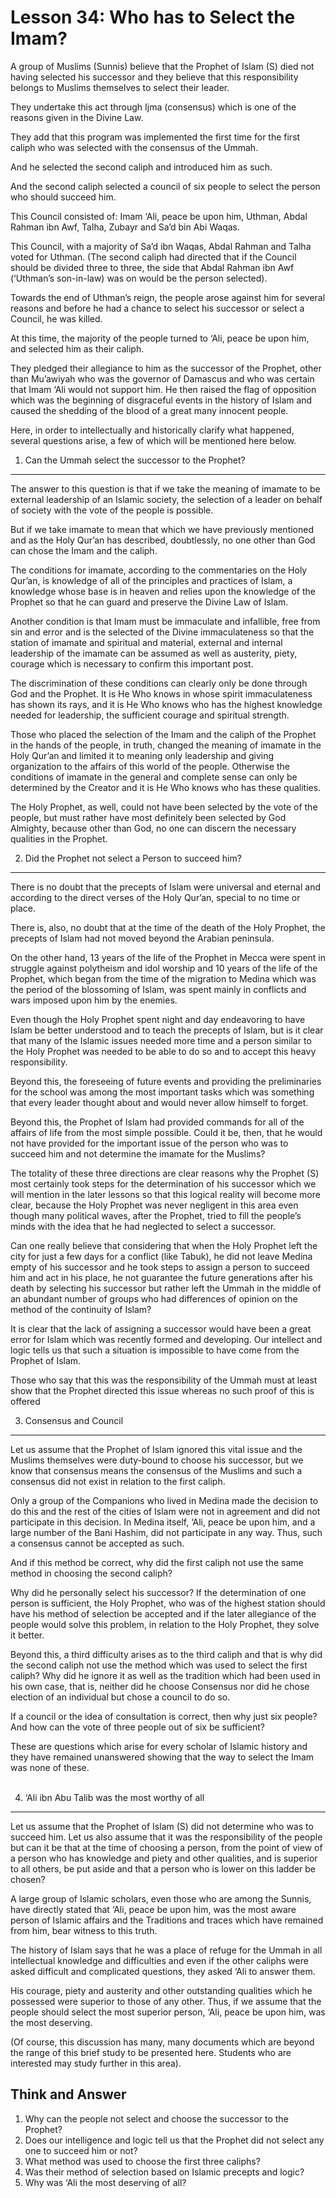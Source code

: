 Lesson 34: Who has to Select the Imam?
======================================

A group of Muslims (Sunnis) believe that the Prophet of Islam (S) died
not having selected his successor and they believe that this
responsibility belongs to Muslims themselves to select their leader.

They undertake this act through Ijma (consensus) which is one of the
reasons given in the Divine Law.

They add that this program was implemented the first time for the first
caliph who was selected with the consensus of the Ummah.

And he selected the second caliph and introduced him as such.

And the second caliph selected a council of six people to select the
person who should succeed him.

This Council consisted of: Imam ‘Ali, peace be upon him, Uthman, Abdal
Rahman ibn Awf, Talha, Zubayr and Sa’d bin Abi Waqas.

This Council, with a majority of Sa’d ibn Waqas, Abdal Rahman and Talha
voted for Uthman. (The second caliph had directed that if the Council
should be divided three to three, the side that Abdal Rahman ibn Awf
(‘Uthman’s son-in-law) was on would be the person selected).

Towards the end of Uthman’s reign, the people arose against him for
several reasons and before he had a chance to select his successor or
select a Council, he was killed.

At this time, the majority of the people turned to ‘Ali, peace be upon
him, and selected him as their caliph.

They pledged their allegiance to him as the successor of the Prophet,
other than Mu’awiyah who was the governor of Damascus and who was
certain that Imam ‘Ali would not support him. He then raised the flag of
opposition which was the beginning of disgraceful events in the history
of Islam and caused the shedding of the blood of a great many innocent
people.

Here, in order to intellectually and historically clarify what happened,
several questions arise, a few of which will be mentioned here below.

1. Can the Ummah select the successor to the Prophet?
-----------------------------------------------------

The answer to this question is that if we take the meaning of imamate to
be external leadership of an Islamic society, the selection of a leader
on behalf of society with the vote of the people is possible.

But if we take imamate to mean that which we have previously mentioned
and as the Holy Qur’an has described, doubtlessly, no one other than God
can chose the Imam and the caliph.

The conditions for imamate, according to the commentaries on the Holy
Qur’an, is knowledge of all of the principles and practices of Islam, a
knowledge whose base is in heaven and relies upon the knowledge of the
Prophet so that he can guard and preserve the Divine Law of Islam.

Another condition is that Imam must be immaculate and infallible, free
from sin and error and is the selected of the Divine immaculateness so
that the station of imamate and spiritual and material, external and
internal leadership of the imamate can be assumed as well as austerity,
piety, courage which is necessary to confirm this important post.

The discrimination of these conditions can clearly only be done through
God and the Prophet. It is He Who knows in whose spirit immaculateness
has shown its rays, and it is He Who knows who has the highest knowledge
needed for leadership, the sufficient courage and spiritual strength.

Those who placed the selection of the Imam and the caliph of the Prophet
in the hands of the people, in truth, changed the meaning of imamate in
the Holy Qur’an and limited it to meaning only leadership and giving
organization to the affairs of this world of the people. Otherwise the
conditions of imamate in the general and complete sense can only be
determined by the Creator and it is He Who knows who has these
qualities.

The Holy Prophet, as well, could not have been selected by the vote of
the people, but must rather have most definitely been selected by God
Almighty, because other than God, no one can discern the necessary
qualities in the Prophet.

2. Did the Prophet not select a Person to succeed him?
------------------------------------------------------

There is no doubt that the precepts of Islam were universal and eternal
and according to the direct verses of the Holy Qur’an, special to no
time or place.

There is, also, no doubt that at the time of the death of the Holy
Prophet, the precepts of Islam had not moved beyond the Arabian
peninsula.

On the other hand, 13 years of the life of the Prophet in Mecca were
spent in struggle against polytheism and idol worship and 10 years of
the life of the Prophet, which began from the time of the migration to
Medina which was the period of the blossoming of Islam, was spent mainly
in conflicts and wars imposed upon him by the enemies.

Even though the Holy Prophet spent night and day endeavoring to have
Islam be better understood and to teach the precepts of Islam, but is it
clear that many of the Islamic issues needed more time and a person
similar to the Holy Prophet was needed to be able to do so and to accept
this heavy responsibility.

Beyond this, the foreseeing of future events and providing the
preliminaries for the school was among the most important tasks which
was something that every leader thought about and would never allow
himself to forget.

Beyond this, the Prophet of Islam had provided commands for all of the
affairs of life from the most simple possible. Could it be, then, that
he would not have provided for the important issue of the person who was
to succeed him and not determine the imamate for the Muslims?

The totality of these three directions are clear reasons why the Prophet
(S) most certainly took steps for the determination of his successor
which we will mention in the later lessons so that this logical reality
will become more clear, because the Holy Prophet was never negligent in
this area even though many political waves, after the Prophet, tried to
fill the people’s minds with the idea that he had neglected to select a
successor.

Can one really believe that considering that when the Holy Prophet left
the city for just a few days for a conflict (like Tabuk), he did not
leave Medina empty of his successor and he took steps to assign a person
to succeed him and act in his place, he not guarantee the future
generations after his death by selecting his successor but rather left
the Ummah in the middle of an abundant number of groups who had
differences of opinion on the method of the continuity of Islam?

It is clear that the lack of assigning a successor would have been a
great error for Islam which was recently formed and developing. Our
intellect and logic tells us that such a situation is impossible to have
come from the Prophet of Islam.

Those who say that this was the responsibility of the Ummah must at
least show that the Prophet directed this issue whereas no such proof of
this is offered

3. Consensus and Council
------------------------

Let us assume that the Prophet of Islam ignored this vital issue and the
Muslims themselves were duty-bound to choose his successor, but we know
that consensus means the consensus of the Muslims and such a consensus
did not exist in relation to the first caliph.

Only a group of the Companions who lived in Medina made the decision to
do this and the rest of the cities of Islam were not in agreement and
did not participate in this decision. In Medina itself, ‘Ali, peace be
upon him, and a large number of the Bani Hashim, did not participate in
any way. Thus, such a consensus cannot be accepted as such.

And if this method be correct, why did the first caliph not use the same
method in choosing the second caliph?

Why did he personally select his successor? If the determination of one
person is sufficient, the Holy Prophet, who was of the highest station
should have his method of selection be accepted and if the later
allegiance of the people would solve this problem, in relation to the
Holy Prophet, they solve it better.

Beyond this, a third difficulty arises as to the third caliph and that
is why did the second caliph not use the method which was used to select
the first caliph? Why did he ignore it as well as the tradition which
had been used in his own case, that is, neither did he choose Consensus
nor did he chose election of an individual but chose a council to do so.

If a council or the idea of consultation is correct, then why just six
people? And how can the vote of three people out of six be sufficient?

These are questions which arise for every scholar of Islamic history and
they have remained unanswered showing that the way to select the Imam
was none of these.  
  

4. ‘Ali ibn Abu Talib was the most worthy of all
------------------------------------------------

Let us assume that the Prophet of Islam (S) did not determine who was to
succeed him. Let us also assume that it was the responsibility of the
people but can it be that at the time of choosing a person, from the
point of view of a person who has knowledge and piety and other
qualities, and is superior to all others, be put aside and that a person
who is lower on this ladder be chosen?

A large group of Islamic scholars, even those who are among the Sunnis,
have directly stated that ‘Ali, peace be upon him, was the most aware
person of Islamic affairs and the Traditions and traces which have
remained from him, bear witness to this truth.

The history of Islam says that he was a place of refuge for the Ummah in
all intellectual knowledge and difficulties and even if the other
caliphs were asked difficult and complicated questions, they asked ‘Ali
to answer them.

His courage, piety and austerity and other outstanding qualities which
he possessed were superior to those of any other. Thus, if we assume
that the people should select the most superior person, ‘Ali, peace be
upon him, was the most deserving.

(Of course, this discussion has many, many documents which are beyond
the range of this brief study to be presented here. Students who are
interested may study further in this area).

Think and Answer
----------------

1. Why can the people not select and choose the successor to the
Prophet?  
 2. Does our intelligence and logic tell us that the Prophet did not
select any one to succeed him or not?  
 3. What method was used to choose the first three caliphs?  
 4. Was their method of selection based on Islamic precepts and logic?  
 5. Why was ‘Ali the most deserving of all?


